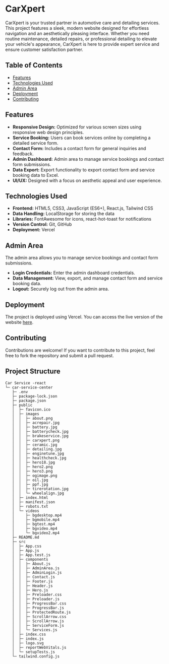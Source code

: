 # CarXpert

CarXpert is your trusted partner in automotive care and detailing services. This project features a sleek, modern website designed for effortless navigation and an aesthetically pleasing interface. Whether you need routine maintenance, detailed repairs, or professional detailing to elevate your vehicle's appearance, CarXpert is here to provide expert service and ensure customer satisfaction partner.

## Table of Contents

- [Features](#features)
- [Technologies Used](#technologies-used)
- [Admin Area](#admin-area)
- [Deployment](#deployment)
- [Contributing](#contributing)

## Features

- **Responsive Design:** Optimized for various screen sizes using responsive web design principles.
- **Service Booking:** Users can book services online by completing a detailed service form.
- **Contact Form:** Includes a contact form for general inquiries and feedback.
- **Admin Dashboard:** Admin area to manage service bookings and contact form submissions.
- **Data Export:** Export functionality to export contact form and service booking data to Excel.
- **UI/UX:** Designed with a focus on aesthetic appeal and user experience.

## Technologies Used

- **Frontend:** HTML5, CSS3, JavaScript (ES6+), React.js, Tailwind CSS
- **Data Handling:** LocalStorage for storing the data
- **Libraries:** FontAwesome for icons, react-hot-toast for notifications
- **Version Control:** Git, GitHub
- **Deployment:** Vercel

## Admin Area

The admin area allows you to manage service bookings and contact form submissions.

- **Login Credentials:** Enter the admin dashboard credentials.
- **Data Management:** View, export, and manage contact form and service booking data.
- **Logout:** Securely log out from the admin area.

## Deployment

The project is deployed using Vercel. You can access the live version of the website [here](https://car-xpert.vercel.app/).

## Contributing

Contributions are welcome! If you want to contribute to this project, feel free to fork the repository and submit a pull request.

## Project Structure

```
Car Service -react
└─ car-service-center
   ├─ .env
   ├─ package-lock.json
   ├─ package.json
   ├─ public
   │  ├─ favicon.ico
   │  ├─ images
   │  │  ├─ about.png
   │  │  ├─ acrepair.jpg
   │  │  ├─ battery.jpg
   │  │  ├─ batterycheck.jpg
   │  │  ├─ brakeservice.jpg
   │  │  ├─ carxpert.png
   │  │  ├─ ceramic.jpg
   │  │  ├─ detailing.jpg
   │  │  ├─ enginetune.jpg
   │  │  ├─ healthcheck.jpg
   │  │  ├─ hero18.jpg
   │  │  ├─ hero2.png
   │  │  ├─ hero3.png
   │  │  ├─ ogimage.png
   │  │  ├─ oil.jpg
   │  │  ├─ ppf.jpg
   │  │  ├─ tirerotation.jpg
   │  │  └─ wheelalign.jpg
   │  ├─ index.html
   │  ├─ manifest.json
   │  ├─ robots.txt
   │  └─ videos
   │     ├─ bgdesktop.mp4
   │     ├─ bgmobile.mp4
   │     ├─ bgtest.mp4
   │     ├─ bgvideo.mp4
   │     └─ bgvideo2.mp4
   ├─ README.md
   ├─ src
   │  ├─ App.css
   │  ├─ App.js
   │  ├─ App.test.js
   │  ├─ components
   │  │  ├─ About.js
   │  │  ├─ AdminArea.js
   │  │  ├─ AdminLogin.js
   │  │  ├─ Contact.js
   │  │  ├─ Footer.js
   │  │  ├─ Header.js
   │  │  ├─ Hero.js
   │  │  ├─ Preloader.css
   │  │  ├─ Preloader.js
   │  │  ├─ ProgressBar.css
   │  │  ├─ ProgressBar.js
   │  │  ├─ ProtectedRoute.js
   │  │  ├─ ScrollArrow.css
   │  │  ├─ ScrollArrow.js
   │  │  ├─ ServiceForm.js
   │  │  └─ Services.js
   │  ├─ index.css
   │  ├─ index.js
   │  ├─ logo.svg
   │  ├─ reportWebVitals.js
   │  └─ setupTests.js
   └─ tailwind.config.js

```
